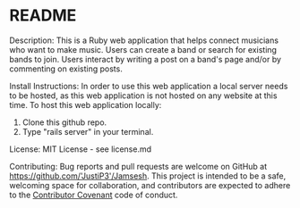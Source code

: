 # README

Description:
This is a Ruby web application that helps connect musicians who want to make music. Users can create a band or search for existing bands to join. Users interact by writing a post on a band's page and/or by commenting on existing posts. 

Install Instructions:
In order to use this web application a local server needs to be hosted, as this web application is not hosted on any website at this time.
To host this web application locally:
1. Clone this github repo.
2. Type "rails server" in your terminal.

License:
MIT License - see license.md

Contributing:
Bug reports and pull requests are welcome on GitHub at https://github.com/'JustiP3'/Jamsesh. This project is intended to be a safe, welcoming space for collaboration, and contributors are expected to adhere to the [Contributor Covenant](http://contributor-covenant.org) code of conduct.